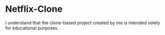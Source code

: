 # Netflix-Clone
I understand that the clone-based project created by me is intended solely for 
educational purposes.

